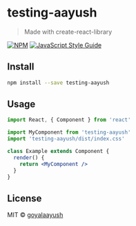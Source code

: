 # testing-aayush

> Made with create-react-library

[![NPM](https://img.shields.io/npm/v/testing-aayush.svg)](https://www.npmjs.com/package/testing-aayush) [![JavaScript Style Guide](https://img.shields.io/badge/code_style-standard-brightgreen.svg)](https://standardjs.com)

## Install

```bash
npm install --save testing-aayush
```

## Usage

```jsx
import React, { Component } from 'react'

import MyComponent from 'testing-aayush'
import 'testing-aayush/dist/index.css'

class Example extends Component {
  render() {
    return <MyComponent />
  }
}
```

## License

MIT © [goyalaayush](https://github.com/goyalaayush)

